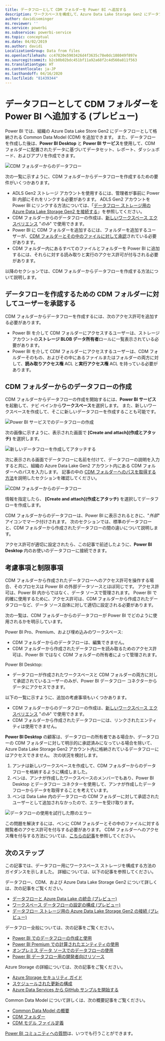 ```yaml
---
title: データフローとして CDM フォルダーを Power BI へ追加する
description: ワークスペースを構成して、Azure Data Lake Storage Gen2 にデータフロー定義とデータ ファイルを格納します
author: davidiseminger
ms.reviewer: ''
ms.service: powerbi
ms.subservice: powerbi-service
ms.topic: conceptual
ms.date: 04/02/2019
ms.author: davidi
LocalizationGroup: Data from files
ms.openlocfilehash: cc47820e5903426d4f3635c78e0dc108049f897e
ms.sourcegitcommit: b2cb0b02bdc451bf11a92a68f2c4d560a811f563
ms.translationtype: HT
ms.contentlocale: ja-JP
ms.lasthandoff: 04/16/2020
ms.locfileid: "81439344"
---
```

# <a name="add-a-cdm-folder-to-power-bi-as-a-dataflow-preview"></a>データフローとして CDM フォルダーを Power BI へ追加する (プレビュー)

Power BI では、組織の Azure Data Lake Store Gen2 にデータフローとして格納される Common Data Model (CDM) を追加できます。 また、データフローを作成した後は、**Power BI Desktop** と **Power BI サービス**を使用して、CDM フォルダーに配置されたデータに基づいてデータセット、レポート、ダッシュボード、およびアプリを作成できます。

![CDM フォルダーからのデータフロー](media/service-dataflows-add-cdm-folder/dataflow-from-cdm-folder_01.jpg)

次の一覧に示すように、CDM フォルダーからデータフローを作成するための要件がいくつかあります。

* ADLS Gen2 ストレージ アカウントを使用するには、管理者が事前に Power BI 内部にそれをリンクする必要があります。 ADLS Gen2 アカウントを Power BI にリンクする方法については、「[データフロー ストレージ用の Azure Data Lake Storage Gen2 を接続する](service-dataflows-connect-azure-data-lake-storage-gen2.md)」を参照してください。
* CDM フォルダーからのデータフローの作成は、[新しいワークスペース エクスペリエンス](service-create-the-new-workspaces.md) "*のみ*" で使用できます。 
* Power BI に CDM フォルダーを追加するには、フォルダーを追加するユーザーが、[CDM フォルダーとその中のファイルに対して承認](https://go.microsoft.com/fwlink/?linkid=2029121)されている必要があります。
* CDM フォルダー内にあるすべてのファイルとフォルダーを Power BI に追加するには、それらに対する読み取りと実行のアクセス許可が付与される必要があります。

以降のセクションでは、CDM フォルダーからデータフローを作成する方法について説明します。

## <a name="authorizing-users-for-cdm-folders-to-create-a-dataflow"></a>データフローを作成するための CDM フォルダーに対してユーザーを承認する

CDM フォルダーからデータフローを作成するには、次のアクセス許可を追加する必要があります。
* Power BI を介して CDM フォルダーにアクセスするユーザーは、ストレージ アカウントの**ストレージ BLOB データ所有者**ロールに一覧表示されている必要があります。
* Power BI を介して CDM フォルダーにアクセスするユーザーは、CDM フォルダーそのもの、およびその中にあるファイルまたはフォルダーの両方に対して、**読み取りアクセス権** ACL と**実行アクセス権** ACL を持っている必要があります。 

## <a name="create-a-dataflow-from-a-cdm-folder"></a>CDM フォルダーからのデータフローの作成

CDM フォルダーからデータフローの作成を開始するには、**Power BI サービス**を起動して、ナビ ペインから**ワークスペース**を選択します。 また、新しいワークスペースを作成して、そこに新しいデータフローを作成することも可能です。

![Power BI サービスでのデータフローの作成](media/service-dataflows-add-cdm-folder/dataflow-from-cdm-folder_02.jpg)

次の画像に示すように、表示された画面で **[Create and attach]\(作成とアタッチ\)** を選択します。

![新しいデータフローを作成してアタッチする](media/service-dataflows-add-cdm-folder/dataflow-from-cdm-folder_03.jpg)

次に表示される画面でデータフローに名前を付けて、データフローの説明を入力すると共に、組織の Azure Data Lake Gen2 アカウント内にある CDM フォルダーへのパスを入力します。 記事の中の [CDM フォルダーへのパスを取得する方法](service-dataflows-configure-workspace-storage-settings.md#get-the-uri-of-stored-dataflow-files)を説明したセクションを確認してください。 

![CDM フォルダーからのデータフロー](media/service-dataflows-add-cdm-folder/dataflow-from-cdm-folder_01.jpg)

情報を指定したら、 **[Create and attach]\(作成とアタッチ\)** を選択してデータフローを作成します。

CDM フォルダーからのデータフローは、Power BI に表示されるときに、"*外部*" アイコンでマーク付けされます。 次のセクションでは、標準のデータフローと、CDM フォルダーから作成されたデータフローの間の違いについて説明します。

アクセス許可が適切に設定されたら、この記事で前述したように、**Power BI Desktop** 内のお使いのデータフローに接続できます。


## <a name="considerations-and-limitations"></a>考慮事項と制限事項

CDM フォルダーから作成されたデータフローへのアクセス許可を操作する場合、そのプロセスは Power BI の外部データソースとほぼ同じです。 アクセス許可は、Power BI 内からではなく、データ ソースで管理されます。 Power BI で的確に使用するために、アクセス許可は、CDM フォルダーから作成されたデータフローなど、データ ソース自体に対して適切に設定される必要があります。

次の一覧は、CDM フォルダーからのデータフローが Power BI でどのように使用されるかを明示しています。

Power BI Pro、Premium、および埋め込みのワークスペース:
* CDM フォルダーからのデータフローは、編集できません。
* CDM フォルダーから作成されたデータフローを読み取るためのアクセス許可は、Power BI ではなく CDM フォルダーの所有者によって管理されます。

Power BI Desktop:
* データフローが作成されたワークスペースと CDM フォルダーの両方に対して承認されているユーザーのみが、Power BI データフロー コネクターからデータにアクセスできます。


以下の一覧に示すように、追加の考慮事項もいくつかあります。

* CDM フォルダーからのデータフローの作成は、[新しいワークスペース エクスペリエンス](service-create-the-new-workspaces.md) "*のみ*" で使用できます。
* CDM フォルダーから作成されたデータフローには、リンクされたエンティティは使用できません。


**Power BI Desktop** の顧客は、データフローの所有者である場合か、データフローの CDM フォルダーに対して明示的に承認済みになっている場合を除いて、Azure Data Lake Storage Gen2 アカウント内に格納されているデータフローにはアクセスできません。 次の状況を検討します。

1.    アンナは新しいワークスペースを作成して、CDM フォルダーからのデータフローを格納するように構成しました。
2.    ベンは、アンナが作成したワークスペースのメンバーでもあり、Power BI Desktop とデータフロー コネクターを使用して、アンナが作成したデータフローからデータを取得することを考えています。
3.    ベンは Data Lake 内のデータフローの CDM フォルダーに対して承認されたユーザーとして追加されなかったので、エラーを受け取ります。

  ![データフローの使用を試行した際のエラー](media/service-dataflows-configure-workspace-storage-settings/dataflow-storage-settings_08.jpg)

この問題を解決するには、ベンに CDM フォルダーとその中のファイルに対する閲覧者のアクセス許可を付与する必要があります。 CDM フォルダーへのアクセス権を付与する方法については、[こちらの記事](https://go.microsoft.com/fwlink/?linkid=2029121)を参照してください。


## <a name="next-steps"></a>次のステップ

この記事では、データフロー用にワークスペース ストレージを構成する方法のガイダンスを示しました。 詳細については、以下の記事を参照してください。

データフロー、CDM、および Azure Data Lake Storage Gen2 について詳しくは、次の記事をご覧ください。

* [データフローと Azure Data Lake の統合 (プレビュー)](service-dataflows-azure-data-lake-integration.md)
* [ワークスペース データフローの設定の構成 (プレビュー)](service-dataflows-configure-workspace-storage-settings.md)
* [データフロー ストレージ用の Azure Data Lake Storage Gen2 の接続 (プレビュー)](service-dataflows-connect-azure-data-lake-storage-gen2.md)

データフロー全般については、次の記事をご覧ください。

* [Power BI でのデータフローの作成と使用](service-dataflows-create-use.md)
* [Power BI Premium での計算されたエンティティの使用](service-dataflows-computed-entities-premium.md)
* [オンプレミス データ ソースでのデータフローの使用](service-dataflows-on-premises-gateways.md)
* [Power BI データフロー用の開発者向けリソース](service-dataflows-developer-resources.md)

Azure Storage の詳細については、次の記事をご覧ください。
* [Azure Storage セキュリティ ガイド](https://docs.microsoft.com/azure/storage/common/storage-security-guide)
* [スケジュールされた更新の構成](refresh-scheduled-refresh.md)
* [Azure Data Services から GitHub サンプルを開始する](https://aka.ms/cdmadstutorial)

Common Data Model について詳しくは、次の概要記事をご覧ください。
* [Common Data Model の概要](https://docs.microsoft.com/powerapps/common-data-model/overview)
* [CDM フォルダー](https://go.microsoft.com/fwlink/?linkid=2045304)
* [CDM モデル ファイル定義](https://go.microsoft.com/fwlink/?linkid=2045521)

[Power BI コミュニティへの質問](https://community.powerbi.com/)は、いつでも行うことができます。

